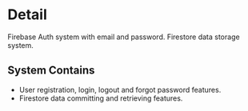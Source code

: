 # Detail
Firebase Auth system with email and password. Firestore data storage system.

## System Contains
- User registration, login, logout and forgot password features.
- Firestore data committing and retrieving features.

